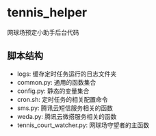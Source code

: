# tennis_helper
网球场预定小助手后台代码

## 脚本结构
- logs: 缓存定时任务运行的日志文件夹
- common.py: 通用的函数集合
- config.py: 静态的变量集合
- cron.sh: 定时任务的相关配置命令
- sms.py: 腾讯云短信服务相关的函数
- weda.py: 腾讯云微搭服务相关的函数
- tennis_court_watcher.py: 网球场守望者的主函数
